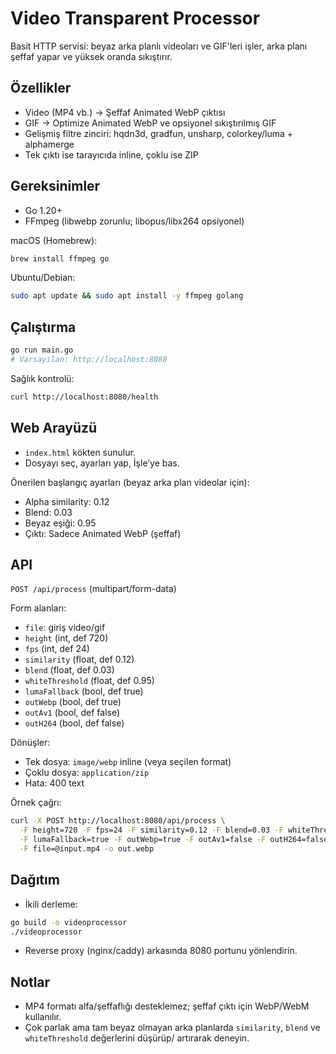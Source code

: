 # Video Transparent Processor

Basit HTTP servisi: beyaz arka planlı videoları ve GIF'leri işler, arka planı şeffaf yapar ve yüksek oranda sıkıştırır.

## Özellikler

- Video (MP4 vb.) → Şeffaf Animated WebP çıktısı
- GIF → Optimize Animated WebP ve opsiyonel sıkıştırılmış GIF
- Gelişmiş filtre zinciri: hqdn3d, gradfun, unsharp, colorkey/luma + alphamerge
- Tek çıktı ise tarayıcıda inline, çoklu ise ZIP

## Gereksinimler

- Go 1.20+
- FFmpeg (libwebp zorunlu; libopus/libx264 opsiyonel)

macOS (Homebrew):

```bash
brew install ffmpeg go
```

Ubuntu/Debian:

```bash
sudo apt update && sudo apt install -y ffmpeg golang
```

## Çalıştırma

```bash
go run main.go
# Varsayılan: http://localhost:8080
```

Sağlık kontrolü:

```bash
curl http://localhost:8080/health
```

## Web Arayüzü

- `index.html` kökten sunulur.
- Dosyayı seç, ayarları yap, İşle’ye bas.

Önerilen başlangıç ayarları (beyaz arka plan videolar için):

- Alpha similarity: 0.12
- Blend: 0.03
- Beyaz eşiği: 0.95
- Çıktı: Sadece Animated WebP (şeffaf)

## API

`POST /api/process` (multipart/form-data)

Form alanları:

- `file`: giriş video/gif
- `height` (int, def 720)
- `fps` (int, def 24)
- `similarity` (float, def 0.12)
- `blend` (float, def 0.03)
- `whiteThreshold` (float, def 0.95)
- `lumaFallback` (bool, def true)
- `outWebp` (bool, def true)
- `outAv1` (bool, def false)
- `outH264` (bool, def false)

Dönüşler:

- Tek dosya: `image/webp` inline (veya seçilen format)
- Çoklu dosya: `application/zip`
- Hata: 400 text

Örnek çağrı:

```bash
curl -X POST http://localhost:8080/api/process \
  -F height=720 -F fps=24 -F similarity=0.12 -F blend=0.03 -F whiteThreshold=0.95 \
  -F lumaFallback=true -F outWebp=true -F outAv1=false -F outH264=false \
  -F file=@input.mp4 -o out.webp
```

## Dağıtım

- İkili derleme:

```bash
go build -o videoprocessor
./videoprocessor
```

- Reverse proxy (nginx/caddy) arkasında 8080 portunu yönlendirin.

## Notlar

- MP4 formatı alfa/şeffaflığı desteklemez; şeffaf çıktı için WebP/WebM kullanılır.
- Çok parlak ama tam beyaz olmayan arka planlarda `similarity`, `blend` ve `whiteThreshold` değerlerini düşürüp/ artırarak deneyin.
